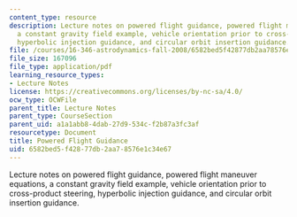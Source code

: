 ```yaml
---
content_type: resource
description: Lecture notes on powered flight guidance, powered flight maneuver equations,
  a constant gravity field example, vehicle orientation prior to cross-product steering,
  hyperbolic injection guidance, and circular orbit insertion guidance.
file: /courses/16-346-astrodynamics-fall-2008/6582bed5f42877db2aa78576e1c34e67_lec_20.pdf
file_size: 167096
file_type: application/pdf
learning_resource_types:
- Lecture Notes
license: https://creativecommons.org/licenses/by-nc-sa/4.0/
ocw_type: OCWFile
parent_title: Lecture Notes
parent_type: CourseSection
parent_uid: a1a1abb8-4dab-27d9-534c-f2b87a3fc3af
resourcetype: Document
title: Powered Flight Guidance
uid: 6582bed5-f428-77db-2aa7-8576e1c34e67
---
```

Lecture notes on powered flight guidance, powered flight maneuver equations, a constant gravity field example, vehicle orientation prior to cross-product steering, hyperbolic injection guidance, and circular orbit insertion guidance.